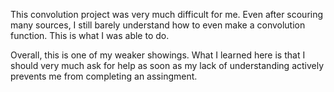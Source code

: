 ﻿This convolution project was very much difficult for me. Even after scouring many sources, I still barely understand how to even make a convolution function. This is what I was able to do.

Overall, this is one of my weaker showings. What I learned here is that I should very much ask for help as soon as my lack of understanding actively prevents me from completing an assingment.



